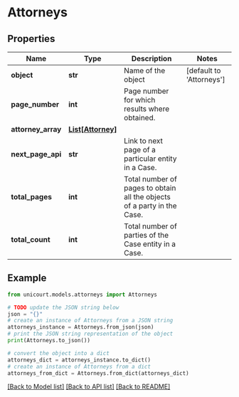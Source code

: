# Attorneys


## Properties

Name | Type | Description | Notes
------------ | ------------- | ------------- | -------------
**object** | **str** | Name of the object | [default to 'Attorneys']
**page_number** | **int** | Page number for which results where obtained. | 
**attorney_array** | [**List[Attorney]**](Attorney.md) |  | 
**next_page_api** | **str** | Link to next page of a particular entity in a Case. | 
**total_pages** | **int** | Total number of pages to obtain all the objects of a party in the Case. | 
**total_count** | **int** | Total number of parties of the Case entity in a Case. | 

## Example

```python
from unicourt.models.attorneys import Attorneys

# TODO update the JSON string below
json = "{}"
# create an instance of Attorneys from a JSON string
attorneys_instance = Attorneys.from_json(json)
# print the JSON string representation of the object
print(Attorneys.to_json())

# convert the object into a dict
attorneys_dict = attorneys_instance.to_dict()
# create an instance of Attorneys from a dict
attorneys_from_dict = Attorneys.from_dict(attorneys_dict)
```
[[Back to Model list]](../README.md#documentation-for-models) [[Back to API list]](../README.md#documentation-for-api-endpoints) [[Back to README]](../README.md)


